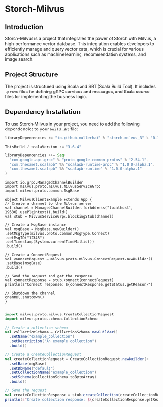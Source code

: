 # Storch-Milvus

## Introduction
Storch-Milvus is a project that integrates the power of Storch with Milvus, a high-performance vector database. This integration enables developers to efficiently manage and query vector data, which is crucial for various applications such as machine learning, recommendation systems, and image search.

## Project Structure
The project is structured using Scala and SBT (Scala Build Tool). It includes `.proto` files for defining gRPC services and messages, and Scala source files for implementing the business logic.

## Dependency Installation
To use Storch-Milvus in your project, you need to add the following dependencies to your `build.sbt` file:

```scala 3
libraryDependencies += "io.github.mullerhai" % "storch-milvus_3" % "0.1.1-2.6.1"
```

```scala:D:\data\git\storch-milvus\build.sbt
ThisBuild / scalaVersion := "3.6.4"

libraryDependencies ++= Seq(
  "com.google.api.grpc" % "proto-google-common-protos" % "2.54.1",
  "com.thesamet.scalapb" %% "scalapb-runtime-grpc" % "1.0.0-alpha.1",
  "com.thesamet.scalapb" %% "scalapb-runtime" % "1.0.0-alpha.1"
)
```
```
import io.grpc.ManagedChannelBuilder
import milvus.proto.milvus.MilvusServiceGrpc
import milvus.proto.common.MsgBase

object MilvusClientExample extends App {
// Create a channel to the Milvus server
val channel = ManagedChannelBuilder.forAddress("localhost", 19530).usePlaintext().build()
val stub = MilvusServiceGrpc.blockingStub(channel)

// Create a MsgBase instance
val msgBase = MsgBase.newBuilder()
.setMsgType(milvus.proto.common.MsgType.Connect)
.setMsgID("12345")
.setTimestamp(System.currentTimeMillis())
.build()

// Create a ConnectRequest
val connectRequest = milvus.proto.milvus.ConnectRequest.newBuilder()
.setBase(msgBase)
.build()

// Send the request and get the response
val connectResponse = stub.connect(connectRequest)
println(s"Connect response: ${connectResponse.getStatus.getReason}")

// Shutdown the channel
channel.shutdown()
}
```` 

```scala 3

import milvus.proto.milvus.CreateCollectionRequest
import milvus.proto.schema.CollectionSchema

// Create a collection schema
val collectionSchema = CollectionSchema.newBuilder()
  .setName("example_collection")
  .setDescription("An example collection")
  .build()

// Create a CreateCollectionRequest
val createCollectionRequest = CreateCollectionRequest.newBuilder()
  .setBase(msgBase)
  .setDbName("default")
  .setCollectionName("example_collection")
  .setSchema(collectionSchema.toByteArray)
  .build()

// Send the request
val createCollectionResponse = stub.createCollection(createCollectionRequest)
println(s"Create collection response: ${createCollectionResponse.getReason}")
```